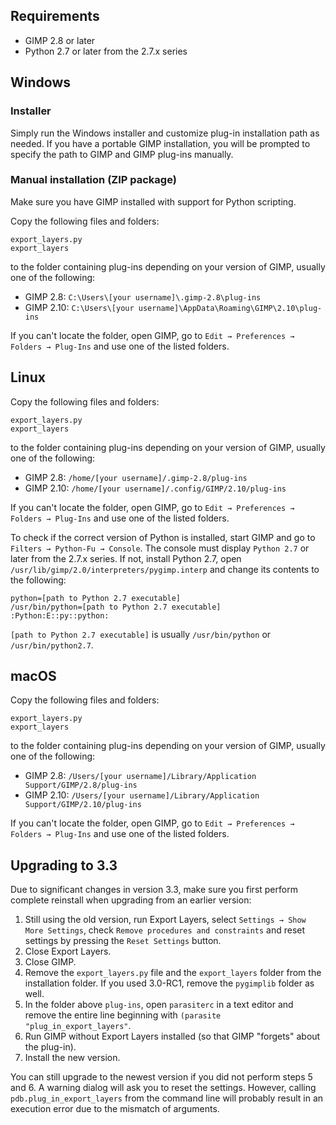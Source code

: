 Requirements
------------

* GIMP 2.8 or later
* Python 2.7 or later from the 2.7.x series


Windows
-------

### Installer

Simply run the Windows installer and customize plug-in installation path as needed.
If you have a portable GIMP installation, you will be prompted to specify the path to GIMP and GIMP plug-ins manually.


### Manual installation (ZIP package)

Make sure you have GIMP installed with support for Python scripting.

Copy the following files and folders:

    export_layers.py
    export_layers

to the folder containing plug-ins depending on your version of GIMP, usually one of the following:

* GIMP 2.8: `C:\Users\[your username]\.gimp-2.8\plug-ins`
* GIMP 2.10: `C:\Users\[your username]\AppData\Roaming\GIMP\2.10\plug-ins`

If you can't locate the folder, open GIMP, go to `Edit → Preferences → Folders → Plug-Ins` and use one of the listed folders.


Linux
-----

Copy the following files and folders:

    export_layers.py
    export_layers

to the folder containing plug-ins depending on your version of GIMP, usually one of the following:

* GIMP 2.8: `/home/[your username]/.gimp-2.8/plug-ins`
* GIMP 2.10: `/home/[your username]/.config/GIMP/2.10/plug-ins`

If you can't locate the folder, open GIMP, go to `Edit → Preferences → Folders → Plug-Ins` and use one of the listed folders.

To check if the correct version of Python is installed, start GIMP and go to `Filters → Python-Fu → Console`.
The console must display `Python 2.7` or later from the 2.7.x series.
If not, install Python 2.7, open `/usr/lib/gimp/2.0/interpreters/pygimp.interp` and change its contents to the following:

    python=[path to Python 2.7 executable]
    /usr/bin/python=[path to Python 2.7 executable]
    :Python:E::py::python:

`[path to Python 2.7 executable]` is usually `/usr/bin/python` or `/usr/bin/python2.7`.


macOS
-----

Copy the following files and folders:

    export_layers.py
    export_layers

to the folder containing plug-ins depending on your version of GIMP, usually one of the following:

* GIMP 2.8: `/Users/[your username]/Library/Application Support/GIMP/2.8/plug-ins`
* GIMP 2.10: `/Users/[your username]/Library/Application Support/GIMP/2.10/plug-ins`

If you can't locate the folder, open GIMP, go to `Edit → Preferences → Folders → Plug-Ins` and use one of the listed folders.


Upgrading to 3.3 <a name="Upgrading-from-Earlier-Versions"></a>
----------------

Due to significant changes in version 3.3, make sure you first perform complete reinstall when upgrading from an earlier version:

1. Still using the old version, run Export Layers, select `Settings → Show More Settings`, check `Remove procedures and constraints` and reset settings by pressing the `Reset Settings` button.
2. Close Export Layers.
3. Close GIMP.
4. Remove the `export_layers.py` file and the `export_layers` folder from the installation folder.
   If you used 3.0-RC1, remove the `pygimplib` folder as well.
5. In the folder above `plug-ins`, open `parasiterc` in a text editor and remove the entire line beginning with `(parasite "plug_in_export_layers"`.
6. Run GIMP without Export Layers installed (so that GIMP "forgets" about the plug-in).
7. Install the new version.

You can still upgrade to the newest version if you did not perform steps 5 and 6.
A warning dialog will ask you to reset the settings.
However, calling `pdb.plug_in_export_layers` from the command line will probably result in an execution error due to the mismatch of arguments.
